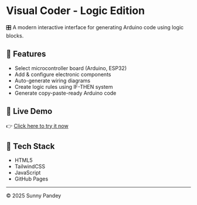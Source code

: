 # Visual Coder - Logic Edition

🎛️ A modern interactive interface for generating Arduino code using logic blocks.

## 🔧 Features
- Select microcontroller board (Arduino, ESP32)
- Add & configure electronic components
- Auto-generate wiring diagrams
- Create logic rules using IF-THEN system
- Generate copy-paste-ready Arduino code

## 🚀 Live Demo
👉 [Click here to try it now](https://sunny-369-star.github.io/visual-coder/)

## 📁 Tech Stack
- HTML5
- TailwindCSS
- JavaScript
- GitHub Pages

---

© 2025 Sunny Pandey

